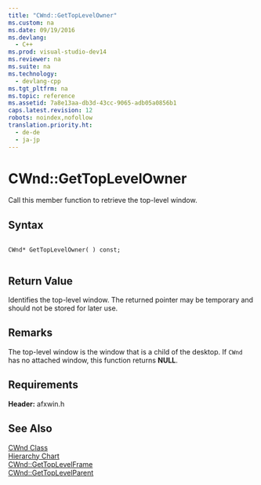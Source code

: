 ```yaml
---
title: "CWnd::GetTopLevelOwner"
ms.custom: na
ms.date: 09/19/2016
ms.devlang: 
  - C++
ms.prod: visual-studio-dev14
ms.reviewer: na
ms.suite: na
ms.technology: 
  - devlang-cpp
ms.tgt_pltfrm: na
ms.topic: reference
ms.assetid: 7a8e13aa-db3d-43cc-9065-adb05a0856b1
caps.latest.revision: 12
robots: noindex,nofollow
translation.priority.ht: 
  - de-de
  - ja-jp
---
```

# CWnd::GetTopLevelOwner
Call this member function to retrieve the top-level window.  
  
## Syntax  
  
```  
  
CWnd* GetTopLevelOwner( ) const;  
  
```  
  
## Return Value  
 Identifies the top-level window. The returned pointer may be temporary and should not be stored for later use.  
  
## Remarks  
 The top-level window is the window that is a child of the desktop. If `CWnd` has no attached window, this function returns **NULL**.  
  
## Requirements  
 **Header:** afxwin.h  
  
## See Also  
 [CWnd Class](../vs140/CWnd-Class.md)   
 [Hierarchy Chart](../vs140/Hierarchy-Chart.md)   
 [CWnd::GetTopLevelFrame](../vs140/CWnd--GetTopLevelFrame.md)   
 [CWnd::GetTopLevelParent](../vs140/CWnd--GetTopLevelParent.md)